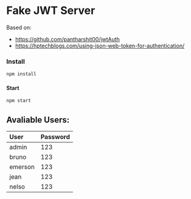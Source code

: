 # Fake JWT Server

Based on:

- https://github.com/pantharshit00/jwtAuth
- https://hptechblogs.com/using-json-web-token-for-authentication/

### Install
```sh
npm install
```

#### Start
```sh
npm start
```

## Avaliable Users:

| User     | Password  |
| :--------|:----------|
| admin    | 123       |
| bruno    | 123       |
| emerson  | 123       |
| jean     | 123       |
| nelso    | 123       |
